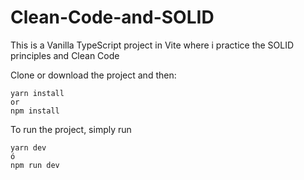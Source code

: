 # Clean-Code-and-SOLID

This is a Vanilla TypeScript project in Vite where i practice the SOLID principles and Clean Code

Clone or download the project and then:

```
yarn install
or
npm install
```

To run the project, simply run

```
yarn dev
ó
npm run dev
```
